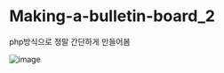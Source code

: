 # Making-a-bulletin-board_2
php방식으로 정말 간단하게 만들어봄

![image](https://user-images.githubusercontent.com/62534722/142220927-6c53c58c-1f58-4929-b32a-71650d28a9d9.png)



